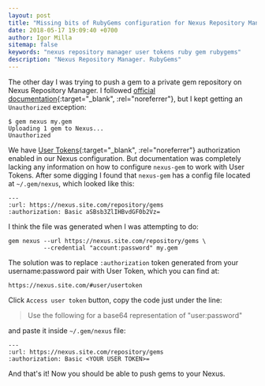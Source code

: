```yaml
---
layout: post
title: "Missing bits of RubyGems configuration for Nexus Repository Manager"
date: 2018-05-17 19:09:40 +0700
author: Igor Milla
sitemap: false
keywords: "nexus repository manager user tokens ruby gem rubygems"
description: "Nexus Repository Manager. RubyGems"
---
```

The other day I was trying to push a gem to a private gem repository
on Nexus Repository Manager. I followed [official documentation][1]{:target="_blank", :rel="noreferrer"},
but I kept getting an `Unauthorized` exception:
```
$ gem nexus my.gem
Uploading 1 gem to Nexus...
Unauthorized
```
We have [User Tokens][2]{:target="_blank", :rel="noreferrer"} authorization enabled in our Nexus configuration. But documentation was
completely lacking any information on how to configure `nexus-gem` to work with User Tokens.
After some digging I found that `nexus-gem` has a config file located
at `~/.gem/nexus`, which looked like this:

    ---
    :url: https://nexus.site.com/repository/gems
    :authorization: Basic aSBsb3ZlIHBvdGF0b2Vz=

I think the file was generated when I was attempting to do:

    gem nexus --url https://nexus.site.com/repository/gems \
              --credential "account:password" my.gem

The solution was to replace `:authorization` token generated from your
username:password pair with User Token, which you can find at:

    https://nexus.site.com/#user/usertoken

Click `Access user token` button, copy the code just under the line:

>Use the following for a base64 representation of "user:password"

and paste it inside `~/.gem/nexus` file:

    ---
    :url: https://nexus.site.com/repository/gems
    :authorization: Basic <YOUR USER TOKEN>=

And that's it! Now you should be able to push gems to your Nexus.

[1]: https://help.sonatype.com/repomanager2/ruby%2C-rubygems-and-gem-repositories
[2]: https://help.sonatype.com/repomanager3/security/security-setup-with-user-tokens
